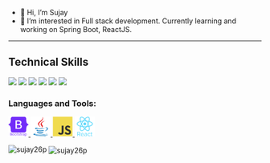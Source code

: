 - 👋 Hi, I’m Sujay
- 👀 I’m interested in Full stack development.
Currently learning and working on Spring Boot, ReactJS.

<!---
sujay26p/sujay26p is a ✨ special ✨ repository because its `README.md` (this file) appears on your GitHub profile.
You can click the Preview link to take a look at your changes.
--->
<hr>
<h2 style="**font-size:10vw**">Technical Skills</h2>
<p>
<img src="https://img.shields.io/badge/C-Blue?logo=C&logoColor=whiteName&style=flat">
<img src="https://img.shields.io/badge/JAVA-Blue?logo=Java&logoColor=whiteName&style=flat&color=gray">
<img src="https://img.shields.io/badge/JAVASCRIPT-Blue?logo=javascript&logoColor=whiteName&style=flat" />
<img src="https://img.shields.io/badge/HTML-Blue?logo=html5&logoColor=whiteName&style=flat" />
<img src="https://img.shields.io/badge/REACT-Blue?logo=React&logoColor=whiteName&style=flat&color=gray" />
<img src="https://img.shields.io/badge/SPRING-Blue?logo=Spring&logoColor=whiteName&style=flat&color=gray" />
</p>


<h3 align="left">Languages and Tools:</h3>
<p align="left"> <a href="https://getbootstrap.com" target="_blank" rel="noreferrer"> <img src="https://raw.githubusercontent.com/devicons/devicon/master/icons/bootstrap/bootstrap-plain-wordmark.svg" alt="bootstrap" width="40" height="40"/> </a> <a href="https://www.figma.com/" target="_blank" rel="noreferrer"> <img src="https://raw.githubusercontent.com/devicons/devicon/master/icons/java/java-original.svg" alt="java" width="40" height="40"/> </a> <a href="https://developer.mozilla.org/en-US/docs/Web/JavaScript" target="_blank" rel="noreferrer"> <img src="https://raw.githubusercontent.com/devicons/devicon/master/icons/javascript/javascript-original.svg" alt="javascript" width="40" height="40"/> </a> <a href="https://reactjs.org/" target="_blank" rel="noreferrer"> <img src="https://raw.githubusercontent.com/devicons/devicon/master/icons/react/react-original-wordmark.svg" alt="react" width="40" height="40"/> </a> </p>

<p><img align="left" src="https://github-readme-stats.vercel.app/api/top-langs?username=sujay26p&show_icons=true&locale=en&layout=compact" alt="sujay26p" /></p>

<p>&nbsp;<img align="center" src="https://github-readme-stats.vercel.app/api?username=sujay26p&show_icons=true&locale=en" alt="sujay26p" /></p>

